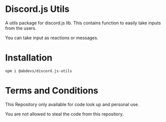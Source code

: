 # Discord.js Utils

A utils package for discord.js lib. This contains function to easily take inputs from the users.

You can take input as reactions or messages.

# Installation

`npm i @abdevs/discord.js-utils`

# Terms and Conditions

This Repository only available for code look up and personal use.

You are not allowed to steal the code from this repository.
